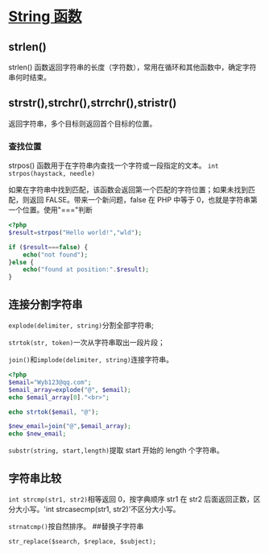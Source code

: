 # [String 函数](http://www.runoob.com/php/php-ref-string.html)

## strlen()

strlen() 函数返回字符串的长度（字符数），常用在循环和其他函数中，确定字符串何时结束。

## strstr(),strchr(),strrchr(),stristr()

返回字符串，多个目标则返回首个目标的位置。

### 查找位置

strpos() 函数用于在字符串内查找一个字符或一段指定的文本。
`int strpos(haystack, needle)`

如果在字符串中找到匹配，该函数会返回第一个匹配的字符位置；如果未找到匹配，则返回 FALSE。带来一个新问题，false 在 PHP 中等于 0，也就是字符串第一个位置。使用"==="判断

```php
<?php
$result=strpos("Hello world!","wld");

if ($result===false) {
    echo("not found");
}else {
    echo("found at position:".$result);
}
```

## 连接分割字符串

`explode(delimiter, string)`分割全部字符串;

`strtok(str, token)`一次从字符串取出一段片段；

`join()`和`implode(delimiter, string)`连接字符串。

```php
<?php
$email="Wyb123@qq.com";
$email_array=explode("@", $email);
echo $email_array[0]."<br>";

echo strtok($email, "@");

$new_email=join("@",$email_array);
echo $new_email;
```

`substr(string, start,length)`提取 start 开始的 length 个字符串。

## 字符串比较

`int strcmp(str1, str2)`相等返回 0，按字典顺序 str1 在 str2 后面返回正数，区分大小写。'int strcasecmp(str1, str2)'不区分大小写。

`strnatcmp()`按自然排序。 ##替换子字符串

`str_replace($search, $replace, $subject);`
